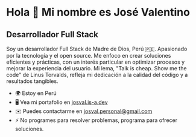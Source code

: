 # Hola 👋 Mi nombre es José Valentino

## Desarrollador Full Stack

Soy un desarrollador Full Stack de Madre de Dios, Perú 🇵🇪. Apasionado por la tecnología y el open source. Me enfoco en crear soluciones eficientes y prácticas, con un interés particular en optimizar procesos y mejorar la experiencia del usuario. Mi lema, "Talk is cheap. Show me the code" de Linus Torvalds, refleja mi dedicación a la calidad del código y a resultados tangibles.

-  🌍 Estoy en Perú
-  🖥️ Vea mi portafolio en [josval.is-a.dev](http://josval.is-a.dev/)
-  ✉️ Puedes contactarme en [josval.personal@gmail.com](mailto:josval.personal@gmail.com)
-  ⚡ No programes para resolver problemas, programa para ofrecer soluciones.
    <br /><br />
